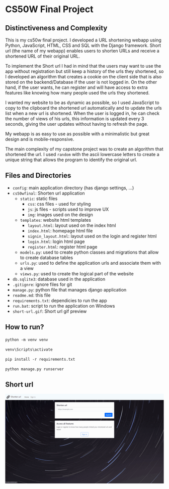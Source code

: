 # CS50W Final Project

## Distinctiveness and Complexity

This is my cs50w final project. I developed a URL shortening webapp using Python, JavaScript, HTML, CSS and SQL with the Django framework.
Short url (the name of my webapp) enables users to shorten URLs and receive a shortened URL of their original URL.


To implement the Short url I had in mind that the users may want to use the app without registration but still keep a history of the urls they shortened, so I developed an algorithm that creates a cookie on the client side that is also stored on the backend/Database if the user is not logged in. On the other hand, if the user wants, he can register and will have access to extra features like knowing how many people used the urls they shortened.


I wanted my website to be as dynamic as possible, so I used JavaScript to copy to the clipboard the shortened url automatically and to update the urls list when a new url is shortened. When the user is logged in, he can check the number of views of his urls, this information is updated every 3 seconds, giving the user updates without having to refresh the page.


My webapp is as easy to use as possible with a minimalistic but great design and is mobile-responsive.


The main complexity of my capstone project was to create an algorithm that shortened the url. I used `random` with the ascii lowercase letters to create a unique string that allows the program to identify the original url.

## Files and Directories
- `config`: main application directory (has django settings, ...)
- `cs50wfinal`: Shorten url application
    - `static`: static files
        - `css`: css files - used for styling
        - `js`: js files - scripts used to improve UX
        - `img`: images used on the design
    - `templates`: website html templates
        - `layout.html`: layout used on the index html
        - `index.html`: homepage html file
        - `signin_layout.html`: layout used on the login and register html
        - `login.html`: login html page
        - `register.html`: register html page
    - `models.py`: used to create python classes and migrations that allow to create database tables
    - `urls.py`: used to define the application urls and associate them with a view
    - `views.py`: used to create the logical part of the website
- `db.sqlite3`: database used in the application
- `.gitignre`: ignore files for git
- `manage.py`: python file that manages django application
- `readme.md`: this file
- `requirements.txt`: dependicies to run the app
- `run.bat`: script to run the application on Windows
- `short-url.gif`: Short url gif preview


## How to run?

`python -m venv venv`

`venv\Scripts\activate`

`pip install -r requirements.txt`

`python manage.py runserver`


## Short url
[![Preview](short-url.gif)](http://www.youtube.com/watch?v=uu5KjLGIfCk "Final Project - Capstone - Web50 - CS50W")
